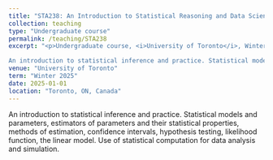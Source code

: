 ```yaml
---
title: "STA238: An Introduction to Statistical Reasoning and Data Science"
collection: teaching
type: "Undergraduate course"
permalink: /teaching/STA238
excerpt: "<p>Undergraduate course, <i>University of Toronto</i>, Winter 2025 </p>

An introduction to statistical inference and practice. Statistical models and parameters, estimators of parameters and their statistical properties, methods of estimation, confidence intervals, hypothesis testing, likelihood function, the linear model. Use of statistical computation for data analysis and simulation."
venue: "University of Toronto"
term: "Winter 2025"
date: 2025-01-01
location: "Toronto, ON, Canada"
---
```


An introduction to statistical inference and practice. Statistical models and parameters, estimators of parameters and their statistical properties, methods of estimation, confidence intervals, hypothesis testing, likelihood function, the linear model. Use of statistical computation for data analysis and simulation.
